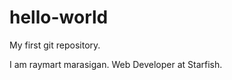 hello-world
===========

My first git repository.


I am raymart marasigan. Web Developer at Starfish.
